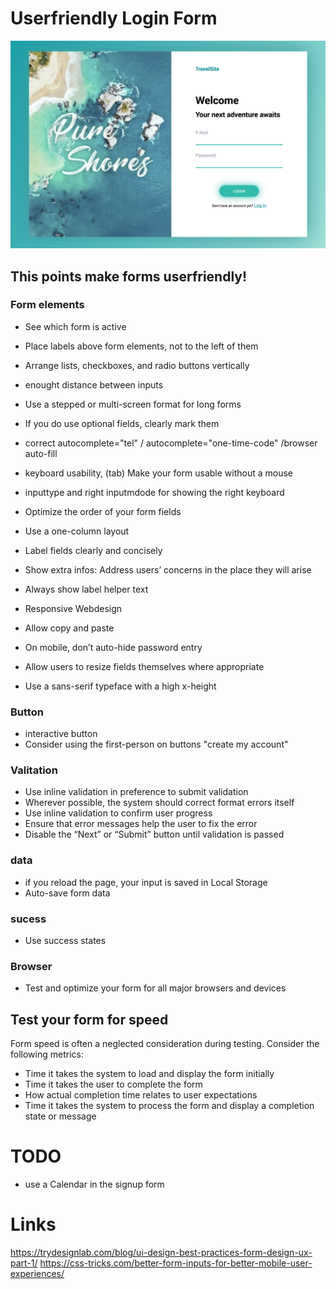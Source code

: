 # Userfriendly Login Form
![form example](readmefiles/form.png)

## This points make forms userfriendly!

### Form elements
- See which form is active
- Place labels above form elements, not to the left of them
- Arrange lists, checkboxes, and radio buttons vertically
- enought distance between inputs
- Use a stepped or multi-screen format for long forms
- If you do use optional fields, clearly mark them
- correct autocomplete="tel" / autocomplete="one-time-code" /browser auto-fill
- keyboard usability, (tab) Make your form usable without a mouse
- inputtype and right inputmdode for showing the right keyboard
- Optimize the order of your form fields
- Use a one-column layout
- Label fields clearly and concisely
- Show extra infos: Address users’ concerns in the place they will arise
- Always show label helper text
- Responsive Webdesign
- Allow copy and paste
- On mobile, don’t auto-hide password entry

- Allow users to resize fields themselves where appropriate
- Use a sans-serif typeface with a high x-height

### Button
- interactive button
- Consider using the first-person on buttons "create my account"

### Valitation
- Use inline validation in preference to submit validation
- Wherever possible, the system should correct format errors itself
- Use inline validation to confirm user progress
- Ensure that error messages help the user to fix the error
- Disable the “Next” or “Submit” button until validation is passed

### data
- if you reload the page, your input is saved in Local Storage
- Auto-save form data

### sucess
- Use success states

### Browser
- Test and optimize your form for all major browsers and devices



## Test your form for speed
Form speed is often a neglected consideration during testing. Consider the following metrics:

- Time it takes the system to load and display the form initially
- Time it takes the user to complete the form
- How actual completion time relates to user expectations
- Time it takes the system to process the form and display a completion state or message


# TODO
- use a Calendar in the signup form


# Links
https://trydesignlab.com/blog/ui-design-best-practices-form-design-ux-part-1/
https://css-tricks.com/better-form-inputs-for-better-mobile-user-experiences/